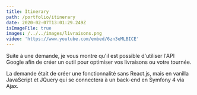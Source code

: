 ```yaml
---
title: Itinerary
path: /portfolio/itinerary
date: 2020-02-07T13:01:29.249Z
isImageFile: true
images: /../../images/livraisons.png
video: 'https://www.youtube.com/embed/6zn3eMLBICE'
---
```

Suite à une demande, je vous montre qu'il est possible d'utiliser l'API Google afin de créer un outil pour optimiser vos livraisons ou votre tournée. 

La demande était de créer une fonctionnalité sans React.js, mais en vanilla JavaScript et JQuery qui se connectera à un back-end en Symfony 4 via Ajax.
